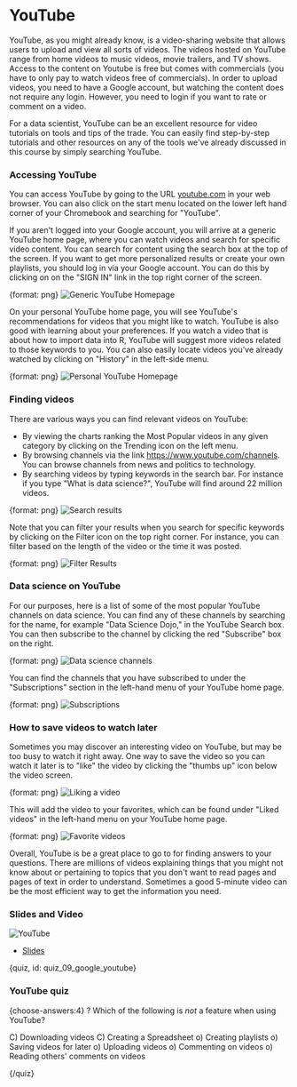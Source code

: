 # YouTube

YouTube, as you might already know, is a video-sharing website that allows users to upload and view all sorts of videos.  The videos hosted on YouTube range from home videos to music videos, movie trailers, and TV shows. Access to the content on Youtube is free but comes with commercials (you have to only pay to watch videos free of commercials). In order to upload videos, you need to have a Google account, but watching the content does not require any login. However, you need to login if you want to rate or comment on a video.

For a data scientist, YouTube can be an excellent resource for video tutorials on tools and tips of the trade.  You can easily find step-by-step tutorials and other resources on any of the tools we've already discussed in this course by simply searching YouTube.

### Accessing YouTube

You can access YouTube by going to the URL [youtube.com](https://www.youtube.com/) in your web browser.  You can also click on the start menu located on the lower left hand corner of your Chromebook and searching for "YouTube".  

If you aren't logged into your Google account, you will arrive at a generic YouTube home page, where you can watch videos and search for specific video content.  You can search for content using the search box at the top of the screen.  If you want to get more personalized results or create your own playlists, you should log in via your Google account.  You can do this by clicking on on the "SIGN IN" link in the top right corner of the screen.

{format: png}
![Generic YouTube Homepage](https://docs.google.com/presentation/d/1lLk0rFZaKOUSzSSw_6pPhvwqR-L2eusmaw0yc-qQADI/export/png?id=1lLk0rFZaKOUSzSSw_6pPhvwqR-L2eusmaw0yc-qQADI&pageid=g37d6dc683b_0_0)

On your personal YouTube home page, you will see YouTube's recommendations for videos that you might like to watch.  YouTube is also good with learning about your preferences. If you watch a video that is about how to import data into R, YouTube will suggest more videos related to those keywords to you.  You can also easily locate videos you've already watched by clicking on "History" in the left-side menu.   

{format: png}
![Personal YouTube Homepage](https://docs.google.com/presentation/d/1lLk0rFZaKOUSzSSw_6pPhvwqR-L2eusmaw0yc-qQADI/export/png?id=1lLk0rFZaKOUSzSSw_6pPhvwqR-L2eusmaw0yc-qQADI&pageid=g37d6dc683b_0_110)

### Finding videos

There are various ways you can find relevant videos on YouTube:

* By viewing the charts ranking the Most Popular videos in any given category by clicking on the Trending icon on the left menu.
* By browsing channels via the link https://www.youtube.com/channels. You can browse channels from news and politics to technology.
* By searching videos by typing keywords in the search bar. For instance if you type "What is data science?", YouTube will find around 22 million videos.

{format: png}
![Search results](https://docs.google.com/presentation/d/1lLk0rFZaKOUSzSSw_6pPhvwqR-L2eusmaw0yc-qQADI/export/png?id=1lLk0rFZaKOUSzSSw_6pPhvwqR-L2eusmaw0yc-qQADI&pageid=g37d6dc683b_0_143)

Note that you can filter your results when you search for specific keywords by clicking on the Filter icon on the top right corner. For instance, you can filter based on the length of the video or the time it was posted.

{format: png}
![Filter Results](https://docs.google.com/presentation/d/1lLk0rFZaKOUSzSSw_6pPhvwqR-L2eusmaw0yc-qQADI/export/png?id=1lLk0rFZaKOUSzSSw_6pPhvwqR-L2eusmaw0yc-qQADI&pageid=g37d6dc683b_0_165)

### Data science on YouTube

For our purposes, here is a list of some of the most popular YouTube channels on data science.  You can find any of these channels by searching for the name, for example "Data Science Dojo," in the YouTube Search box.  You can then subscribe to the channel by clicking the red "Subscribe" box on the right. 

{format: png}
![Data science channels](https://docs.google.com/presentation/d/1lLk0rFZaKOUSzSSw_6pPhvwqR-L2eusmaw0yc-qQADI/export/png?id=1lLk0rFZaKOUSzSSw_6pPhvwqR-L2eusmaw0yc-qQADI&pageid=g37d6dc683b_0_10)

You can find the channels that you have subscribed to under the "Subscriptions" section in the left-hand menu of your YouTube home page.

{format: png}
![Subscriptions](https://docs.google.com/presentation/d/1lLk0rFZaKOUSzSSw_6pPhvwqR-L2eusmaw0yc-qQADI/export/png?id=1lLk0rFZaKOUSzSSw_6pPhvwqR-L2eusmaw0yc-qQADI&pageid=g37d6dc683b_0_190)

### How to save videos to watch later

Sometimes you may discover an interesting video on YouTube, but may be too busy to watch it right away.  One way to save the video so you can watch it later is to "like" the video by clicking the "thumbs up" icon below the video screen. 

{format: png}
![Liking a video](https://docs.google.com/presentation/d/1lLk0rFZaKOUSzSSw_6pPhvwqR-L2eusmaw0yc-qQADI/export/png?id=1lLk0rFZaKOUSzSSw_6pPhvwqR-L2eusmaw0yc-qQADI&pageid=g37d6dc683b_0_15)

This will add the video to your favorites, which can be found under "Liked videos" in the left-hand menu on your YouTube home page.

{format: png}
![Favorite videos](https://docs.google.com/presentation/d/1lLk0rFZaKOUSzSSw_6pPhvwqR-L2eusmaw0yc-qQADI/export/png?id=1lLk0rFZaKOUSzSSw_6pPhvwqR-L2eusmaw0yc-qQADI&pageid=g37d6dc683b_0_205)

Overall, YouTube is be a great place to go to for finding answers to your questions. There are millions of videos explaining things that you might not know about or pertaining to topics that you don't want to read pages and pages of text in order to understand. Sometimes a good 5-minute video can be the most efficient way to get the information you need.

### Slides and Video

![YouTube](https://www.youtube.com/watch?v=b1uqL-6EqjQ)

* [Slides](https://docs.google.com/presentation/d/1lLk0rFZaKOUSzSSw_6pPhvwqR-L2eusmaw0yc-qQADI/edit?usp=sharing)

{quiz, id: quiz_09_google_youtube}

### YouTube quiz

{choose-answers:4}
? Which of the following is *not* a feature when using YouTube?

C) Downloading videos
C) Creating a Spreadsheet
o) Creating playlists
o) Saving videos for later
o) Uploading videos
o) Commenting on videos
o) Reading others' comments on videos


{/quiz}
